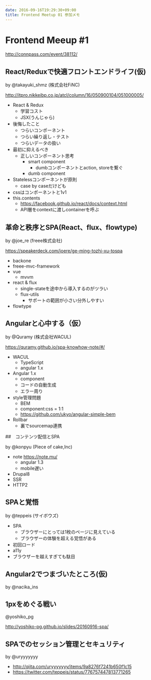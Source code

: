 ```yaml
---
date: 2016-09-16T19:29:30+09:00
title: Frontend Meetup 01 参加メモ
---
```


# Frontend Meeup \#1

<http://connpass.com/event/38112/>

## React/Reduxで快適フロントエンドライフ(仮)

by @takayuki_shmz (株式会社FiNC)

<http://itpro.nikkeibp.co.jp/atcl/column/16/050900104/051000005/>

- React & Redux
  - 学習コスト
  - JSX(うんじゃら)
- 後悔したこと
  - つらいコンポーネント
  - つらい繰り返し・テスト
  - つらいデータの扱い
- 最初に抑えるべき
  - 正しいコンポーネント思考
    - smart component
      - dumbコンポーネントとaction, storeを繋ぐ
    - dumb component
- Statelessコンポーネントが原則
  - case by caseだけども
- cssはコンポーネントと1v1
- this.contents
  - <https://facebook.github.io/react/docs/context.html>
  - API層をcontextに渡しcontainerを呼ぶ

## 革命と秩序とSPA(React、flux、flowtype)

by @joe_re (freee株式会社)

<https://speakerdeck.com/joere/ge-ming-tozhi-xu-tospa>

- backone
- freee-mvc-framework
- vue
  - mvvm
- react & flux
  - single-stateを途中から導入するのがツラい
  - flux-utils
    - サポートの範囲が小さい分外しやすい
- flowtype

## Angularと心中する（仮）

by @Quramy (株式会社WACUL)

<https://quramy.github.io/spa-knowhow-note/#/>

- WACUL
  - TypeScript
  - angular 1.x
- Angular 1.x
  - component
  - コードの自動生成
  - エラー周り
- style管理問題
  - BEM
  - component:css = 1:1
  - <https://github.com/ukyo/angular-simple-bem>
- Rollbar
  - 裏でsourcemap連携

##　コンテンツ配信とSPA

by @konpyu (Piece of cake,Inc)

- note <https://note.mu/>
  - angular 1.3
  - mobile遅い
- Drupal8
- SSR
- HTTP2

## SPAと覚悟

by @teppeis (サイボウズ)

- SPA
  - ブラウザーにとっては1枚のページに見えている
  - ブラウザーの体験を超える覚悟がある
- 初回ロード
- a11y
- ブラウザーを越えすぎても駄目

## Angular2でつまづいたところ(仮)

by @nacika_ins

## 1pxをめぐる戦い

@yoshiko_pg

<http://yoshiko-pg.github.io/slides/20160916-spa/>

## SPAでのセッション管理とセキュリティ

by @uryyyyyyy

- <http://qiita.com/uryyyyyyy/items/9a8276f7241b650f1c15>
- <https://twitter.com/teppeis/status/776757447813771265>

